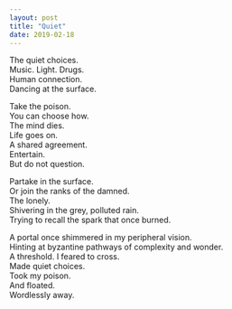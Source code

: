 ```yaml
---
layout: post
title: "Quiet"
date: 2019-02-18
---
```

The quiet choices.  
Music. Light. Drugs.  
Human connection.  
Dancing at the surface.  

Take the poison.  
You can choose how.  
The mind dies.  
Life goes on.  
A shared agreement.  
Entertain.  
But do not question.

Partake in the surface.  
Or join the ranks of the damned.  
The lonely.  
Shivering in the grey, polluted rain.  
Trying to recall the spark that once burned.   

A portal once shimmered in my peripheral vision.   
Hinting at byzantine pathways of complexity and wonder.  
A threshold. I feared to cross.  
Made quiet choices.  
Took my poison.  
And floated.  
Wordlessly away.  
